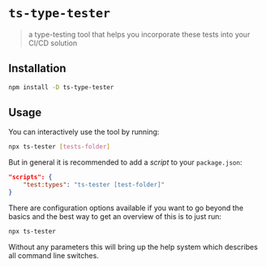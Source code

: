 # `ts-type-tester`

> a type-testing tool that helps you incorporate these tests into your CI/CD solution

## Installation

```sh
npm install -D ts-type-tester
```

## Usage

You can interactively use the tool by running:

```sh
npx ts-tester [tests-folder]
```

But in general it is recommended to add a _script_ to your `package.json`:

```json
"scripts": {
    "test:types": "ts-tester [test-folder]"
}
```

There are configuration options available if you want to go beyond the basics and 
the best way to get an overview of this is to just run:

```sh
npx ts-tester
```

Without any parameters this will bring up the help system which describes all command line switches.
